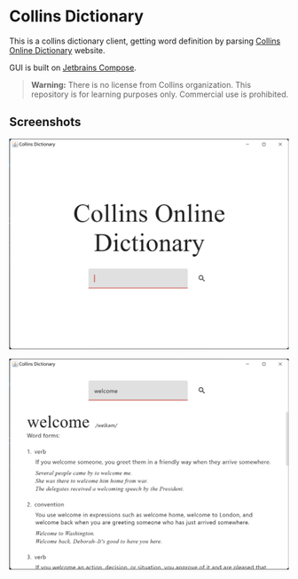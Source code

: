 # Collins Dictionary

This is a collins dictionary client, getting word definition by parsing [Collins Online Dictionary](collinsdcionary.com) website.

GUI is built on [Jetbrains Compose](https://github.com/JetBrains/compose-jb).

> **Warning:** There is no license from Collins organization. This repository is for learning purposes only. Commercial use is prohibited.

## Screenshots

![Screenshot](assets/screenshot1.png)

![Screenshot](assets/screenshot2.png)
